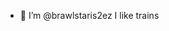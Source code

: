 - 👋 I’m @brawlstaris2ez
I like trains

<!---
brawlstaris2ez/brawlstaris2ez is a ✨ special ✨ repository because its `README.md` (this file) appears on your GitHub profile.
You can click the Preview link to take a look at your changes.
--->
